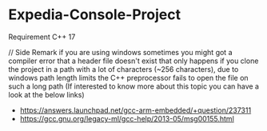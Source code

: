 # Expedia-Console-Project

Requirement C++ 17


// Side Remark if you are using windows sometimes you might got a compiler error that a header file doesn't exist that only happens if you clone the project in a path with a lot of characters (~256 characters), due to windows path length limits the C++ preprocessor fails to open the file on such a long path (If interested to know more about this topic you can have a look at the below links)
  - https://answers.launchpad.net/gcc-arm-embedded/+question/237311
  - https://gcc.gnu.org/legacy-ml/gcc-help/2013-05/msg00155.html
